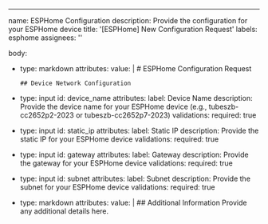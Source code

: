 ---
name: ESPHome Configuration
description: Provide the configuration for your ESPHome device
title: '[ESPHome] New Configuration Request'
labels: esphome
assignees: ''

body:
  - type: markdown
    attributes:
      value: |
        # ESPHome Configuration Request
        
        ## Device Network Configuration
  - type: input
    id: device_name
    attributes:
      label: Device Name
      description: Provide the device name for your ESPHome device (e.g., tubeszb-cc2652p2-2023 or tubeszb-cc2652p7-2023)
    validations:
      required: true
  - type: input
    id: static_ip
    attributes:
      label: Static IP
      description: Provide the static IP for your ESPHome device
    validations:
      required: true
  - type: input
    id: gateway
    attributes:
      label: Gateway
      description: Provide the gateway for your ESPHome device
    validations:
      required: true
  - type: input
    id: subnet
    attributes:
      label: Subnet
      description: Provide the subnet for your ESPHome device
    validations:
      required: true
  - type: markdown
    attributes:
      value: |
        ## Additional Information
        Provide any additional details here.
